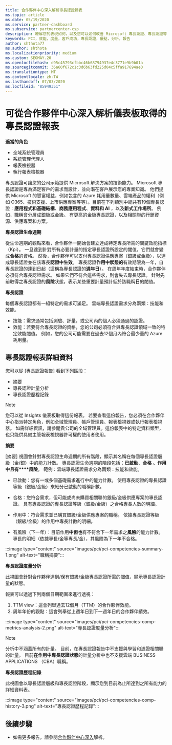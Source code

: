 ```yaml
---
title: 合作夥伴中心深入解析專長認證報表
ms.topic: article
ms.date: 05/19/2020
ms.service: partner-dashboard
ms.subservice: partnercenter-csp
description: 瞭解您的表現如何，以及您可以如何改善 Microsoft 專長認證、專長認證等級和優惠，以協助您提供 Microsoft 解決方案。
keywords: PCI，效能，度量，客戶成功，專長認證，優點，分析，報告
author: shthota77
ms.author: shthota
ms.localizationpriority: medium
ms.custom: SEOMAY.20
ms.openlocfilehash: d95c45793cfbbc46b68794937e4c3771e9b9b01a
ms.sourcegitcommit: 36a60f672c1c3d6b63fd225d04c5ffa917694ae0
ms.translationtype: MT
ms.contentlocale: zh-TW
ms.lasthandoff: 07/03/2020
ms.locfileid: "85949351"
---
```

# <a name="competencies-report-available-from-the-partner-center-insights-dashboard"></a>可從合作夥伴中心深入解析儀表板取得的專長認證報表

**適當的角色**
- 全域系統管理員
- 系統管理代理人
- 報表檢視器
- 執行報表檢視器

專長認證可讓您的公司示範提供 Microsoft 解決方案的技術能力。 Microsoft 專長認證是專為滿足客戶的需求而設計，並向潛在客戶展示您的專業知識。 他們提供 Microsoft 的豐富權益，例如包含的 Azure 耗用量數量、雲端產品的權利（例如 O365、技術支援、上市供應專案等等）。目前在下列類別中總共有19個專長認證：**應用程式和基礎結構**、**商務應用程式**、**資料和 AI** ，以及**新式工作場所**。 例如，職稱會分層成銀級或金級。 有更高的金級專長認證，以及相關聯的行銷資源、供應專案和方案。  

**專長認證生命週期**

從生命週期的觀點來看，合作夥伴一開始會建立達成特定專長所需的關鍵效能指標（Kpi）。 一旦達到針對所有必要計量的指定專長認證所設定的閾值，它們就會變成**合格**的資格。 然後，合作夥伴可以支付專長認證供應專案（銀級或金級），以達成專長認證並在該專長**認證中生效**。 專長認證**作用中狀態的**有效期限為一年，自專長認證的達到日起（這稱為專長認證的**週年日**）。 在周年年度結束時，合作夥伴必須符合專長認證需求。 如果它們不符合這些需求，則會失去專長認證。 針對先前取得之專長認證的**風險**狀態，表示某些重要計量預計低於該職稱**日**的閾值。

**專長認證**

每個專長認證都有一組特定的需求可滿足。 雲端專長認證需求分為兩類：技能和效能。

- 技能：需求通常包括測驗、評量，或公司內的個人必須通過的認證。
- 效能：若要符合專長認證的資格，您的公司必須符合與專長認證領域一致的特定效能閾值。 例如，您的公司可能需要在過去12個月內符合最少量的 Azure 耗用量。

## <a name="competencies-report-details"></a>專長認證報表詳細資料

您可以從 [專長認證報告] 看到下列區段：

- 摘要
- 專長認證計量分析
- 專長認證歷程記錄

 > [!NOTE]
 > 您可以從 Insights 儀表板取得這份報表。 若要查看這份報告，您必須在合作夥伴中心指派特定角色，例如全域管理員、帳戶管理員、報表檢視器或執行報表檢視器。 如需詳細資訊，請參閱貴公司的全域管理員。這份報表中的特定資料類型，也只能供具備主管報表檢視器許可權的使用者使用。

**摘要**

[摘要] 視圖會針對專長認證生命週期的所有階段，顯示其名稱在每個專長認證層級（金/銀）中的能力計數。 專長認證生命週期的階段包括：**已啟動**、**合格** **、作用中且有****風險**。 範例：雲端專長認證需求分為兩類：技能和效能。

- 已啟動：您有一或多個基礎需求進行中的能力計數。
使用專長認證的專長認證等級（銀級/金級）來細分已啟動的職稱計數。

- 合格：您符合需求，但可能或尚未購買相關聯的銀級/金級供應專案的專長認證。 具有專長認證的專長認證等級（銀級/金級）之合格專長人數的明細。

- 作用中：符合需求並已購買銀級/金級供應專案的職稱。 依據專長認證等級（銀級/金級）的作用中專長計數的明細。

- 有風險（下一年）：目前作用**中但也**有不符合下一年需求之**風險**的能力計數。
專長的明細（依據專長/金等專長/金），其風險為下一年不合格。

:::image type="content" source="images/pci/pci-competencies-summary-1.png" alt-text="職稱摘要":::

**專長認證度量分析**

此視圖會針對合作夥伴達到/保有銀級/金級專長認證所需的閾值，顯示專長認證計量的狀態。 

報表可以透過下列兩個日期範圍來進行透視：

1. TTM view：這會列舉過去12個月（TTM）的合作夥伴效能。
2. 周年年份的觀點：這會列舉從上週年日到下一週年日的合作夥伴績效。

:::image type="content" source="images/pci/pci-competencies-comp-metrics-analysis-2.png" alt-text="專長認證度量分析":::

> [!NOTE]
 > 分析中不涵蓋所有的計量。 目前，在專長認證報告中不支援與學習和憑證相關聯的計量。 目前**在作用中專長認證狀態**的計量分析中也不支援雲端 BUSINESS APPLICATIONS （CBA）職稱。

**專長認證歷程記錄**

此視圖會以專長認證層級和專長認證階段，顯示您到目前為止所達到之所有能力的詳細資料表。

:::image type="content" source="images/pci/pci-competencies-comp-history-3.png" alt-text="專長認證歷程記錄":::

## <a name="next-steps"></a>後續步驟

- 如需更多報告，請參閱[合作夥伴中心深入](partner-center-insights.md)解析。
